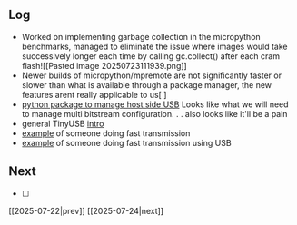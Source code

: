 ## Log
- Worked on implementing garbage collection in the micropython benchmarks, managed to eliminate the issue where images would take successively longer each time by calling gc.collect() after each cram flash![[Pasted image 20250723111939.png]]
- Newer builds of micropython/mpremote  are not significantly faster or slower than what is available through a package manager, the new features arent really applicable to us[ ]
- [python package to manage host side USB](https://github.com/pyusb/pyusb/tree/master) Looks like what we will need to manage multi bitstream configuration. . . also looks like it'll be a pain
- general TinyUSB [intro](https://www.pschatzmann.ch/home/2021/02/19/tinyusb-a-simple-tutorial/)
- [example](https://stackoverflow.com/questions/77920558/how-to-get-fast-data-transmission-from-pi-4-to-pi-pico-via-usb) of someone doing fast transmission
- [example](https://github.com/carterturn/pico_fast_serial) of someone doing fast transmission using USB
## Next
- [ ]

[[2025-07-22|prev]] [[2025-07-24|next]]
